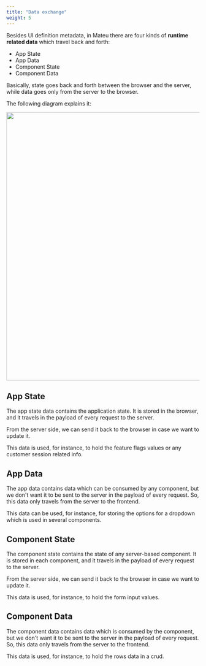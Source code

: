 ```yaml
---
title: "Data exchange"
weight: 5
---
```


Besides UI definition metadata, in Mateu there are four kinds of **runtime related data** which travel back and forth:

- App State
- App Data
- Component State
- Component Data

Basically, state goes back and forth between the browser and the server, while data goes only from the server to the browser.

The following diagram explains it:

<p align="center"><img src="../../../images/arch-overall-9.svg" width="700"/></p>

## App State

The app state data contains the application state. It is stored in the browser, and it travels in the payload of 
every request to the server.

From the server side, we can send it back to the browser in case we want to update it.

This data is used, for instance, to hold the feature flags values or any customer session related info.

## App Data

The app data contains data which can be consumed by any component, but we don't want it to be sent to the server
in the payload of every request. So, this data only travels from the server to the frontend.

This data can be used, for instance, for storing the options for a dropdown which is used in several components.

## Component State

The component state contains the state of any server-based component. It is stored in each component, and it travels
in the payload of every request to the server.

From the server side, we can send it back to the browser in case we want to update it.

This data is used, for instance, to hold the form input values.

## Component Data

The component data contains data which is consumed by the component, but we don't want it to be sent to the server
in the payload of every request. So, this data only travels from the server to the frontend.

This data is used, for instance, to hold the rows data in a crud.

